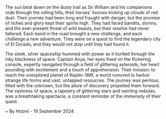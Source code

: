 
The sun beat down on the dusty trail as Sir William and his companions rode through the rolling hills, their horses' hooves kicking up clouds of red dust. Their journey had been long and fraught with danger, but the promise of riches and glory kept their spirits high. They had faced bandits, storms, and the ever-present threat of wild beasts, but their resolve had never faltered. Each bend in the road brought a new challenge, and each challenge a new adventure. They were on a quest to find the legendary city of El Dorado, and they would not stop until they had found it. 

The sleek, silver spaceship hummed with power as it hurtled through the inky blackness of space. Captain Anya, her eyes fixed on the flickering console, expertly navigated through a field of glittering asteroids, her heart pounding with excitement and a touch of apprehension. Their mission: to reach the unexplored planet of Kepler-186f, a world rumored to harbor strange life forms and vast, untapped resources. The journey was perilous, filled with the unknown, but the allure of discovery propelled them forward. The vastness of space, a tapestry of glittering stars and swirling nebulas, was a breathtaking spectacle, a constant reminder of the immensity of their quest. 

~ By Hozmi - 19 September 2024
